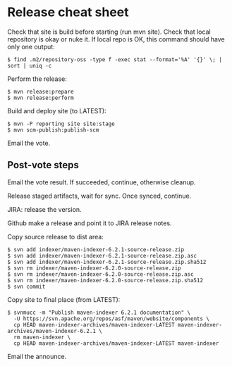 <!---
 Licensed to the Apache Software Foundation (ASF) under one or more
 contributor license agreements.  See the NOTICE file distributed with
 this work for additional information regarding copyright ownership.
 The ASF licenses this file to You under the Apache License, Version 2.0
 (the "License"); you may not use this file except in compliance with
 the License.  You may obtain a copy of the License at

      http://www.apache.org/licenses/LICENSE-2.0

 Unless required by applicable law or agreed to in writing, software
 distributed under the License is distributed on an "AS IS" BASIS,
 WITHOUT WARRANTIES OR CONDITIONS OF ANY KIND, either express or implied.
 See the License for the specific language governing permissions and
 limitations under the License.
-->

# Release cheat sheet

Check that site is build before starting (run mvn site).
Check that local repository is okay or nuke it. If local repo is OK, this command should have only one output:

```
$ find .m2/repository-oss -type f -exec stat --format='%A' '{}' \; | sort | uniq -c
```
Perform the release:

```
$ mvn release:prepare
$ mvn release:perform
```

Build and deploy site (to LATEST):

```
$ mvn -P reporting site site:stage
$ mvn scm-publish:publish-scm
```

Email the vote.

## Post-vote steps

Email the vote result. If succeeded, continue, otherwise cleanup.

Release staged artifacts, wait for sync. Once synced, continue.

JIRA: release the version.

Github make a release and point it to JIRA release notes.

Copy source release to dist area:

```
$ svn add indexer/maven-indexer-6.2.1-source-release.zip
$ svn add indexer/maven-indexer-6.2.1-source-release.zip.asc 
$ svn add indexer/maven-indexer-6.2.1-source-release.zip.sha512 
$ svn rm indexer/maven-indexer-6.2.0-source-release.zip
$ svn rm indexer/maven-indexer-6.2.0-source-release.zip.asc
$ svn rm indexer/maven-indexer-6.2.0-source-release.zip.sha512
$ svn commit
```

Copy site to final place (from LATEST):

```
$ svnmucc -m "Publish maven-indexer 6.2.1 documentation" \
  -U https://svn.apache.org/repos/asf/maven/website/components \
  cp HEAD maven-indexer-archives/maven-indexer-LATEST maven-indexer-archives/maven-indexer-6.2.1 \
  rm maven-indexer \
  cp HEAD maven-indexer-archives/maven-indexer-LATEST maven-indexer
```

Email the announce.
